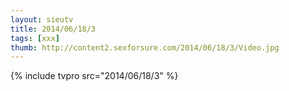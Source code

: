 ```yaml
--- 
layout: sieutv
title: 2014/06/18/3
tags: [xxx]
thumb: http://content2.sexforsure.com/2014/06/18/3/Video.jpg
---
```

{% include tvpro src="2014/06/18/3" %} 
